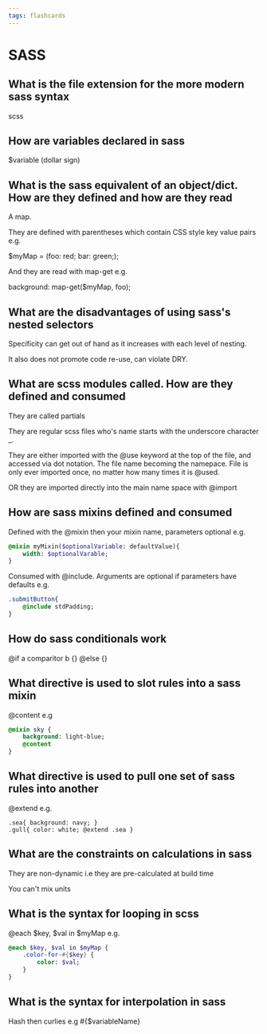 ```yaml
---
tags: flashcards
---
```


# SASS

## What is the file extension for the more modern sass syntax

scss

## How are variables declared in sass

$variable (dollar sign)

## What is the sass equivalent of an object/dict. How are they defined and how are they read

A map.

They are defined with parentheses which contain CSS style key value pairs e.g.

$myMap = (foo: red; bar: green;);

And they are read with map-get e.g.

background: map-get($myMap, foo);

## What are the disadvantages of using sass's nested selectors

Specificity can get out of hand as it increases with each level of nesting.

It also does not promote code re-use, can violate DRY.

## What are scss modules called. How are they defined and consumed

They are called partials

They are regular scss files who's name starts with the underscore character _.

They are either imported with the @use keyword at the top of the file, and accessed via dot notation. The file name becoming the namepace. File is only ever imported once, no matter how many times it is @used. 

OR they are imported directly into the main name space with @import

## How are sass mixins defined and consumed

Defined with the @mixin then your mixin name, parameters optional e.g.

```sass
@mixin myMixin($optionalVariable: defaultValue){
    width: $optionalVarable;
}
```
    
Consumed with @include. Arguments are optional if parameters have defaults e.g.

```sass
.submitButton{
    @include stdPadding;
}
```

## How do sass conditionals work

@if a comparitor b {} @else {}

## What directive is used to slot rules into a sass mixin

@content e.g
```sass
@mixin sky {
    background: light-blue;
    @content
}
```

## What directive is used to pull one set of sass rules into another

@extend e.g.

```sass=
.sea{ background: navy; }
.gull{ color: white; @extend .sea }

```

## What are the constraints on calculations in sass

They are non-dynamic i.e  they are pre-calculated at build time

You can't mix units

## What is the syntax for looping in scss

@each $key, $val in $myMap e.g.

```sass
@each $key, $val in $myMap {
    .color-for-#{$key} {
        color: $val;
    }
}
```

## What is the syntax for interpolation in sass

Hash then curlies e.g #{$variableName}
